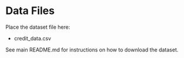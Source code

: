 # Data Files

Place the dataset file here:
- credit_data.csv

See main README.md for instructions on how to download the dataset.
